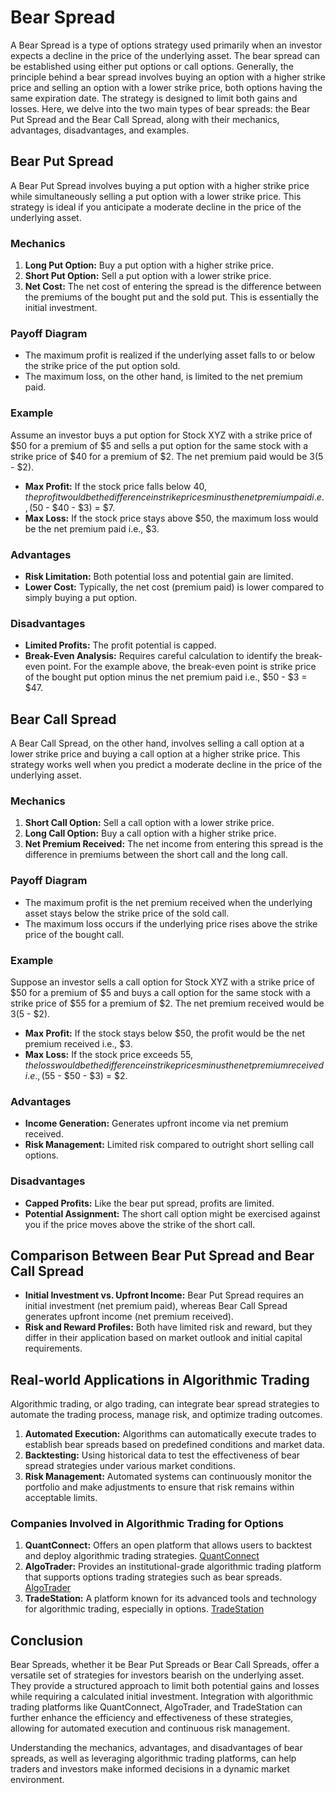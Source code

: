 # Bear Spread

A Bear Spread is a type of options strategy used primarily when an investor expects a decline in the price of the underlying asset. The bear spread can be established using either put options or call options. Generally, the principle behind a bear spread involves buying an option with a higher strike price and selling an option with a lower strike price, both options having the same expiration date. The strategy is designed to limit both gains and losses. Here, we delve into the two main types of bear spreads: the Bear Put Spread and the Bear Call Spread, along with their mechanics, advantages, disadvantages, and examples.

## Bear Put Spread

A Bear Put Spread involves buying a put option with a higher strike price while simultaneously selling a put option with a lower strike price. This strategy is ideal if you anticipate a moderate decline in the price of the underlying asset. 

### Mechanics

1. **Long Put Option:** Buy a put option with a higher strike price.
2. **Short Put Option:** Sell a put option with a lower strike price.
3. **Net Cost:** The net cost of entering the spread is the difference between the premiums of the bought put and the sold put. This is essentially the initial investment.

### Payoff Diagram

- The maximum profit is realized if the underlying asset falls to or below the strike price of the put option sold.
- The maximum loss, on the other hand, is limited to the net premium paid.

### Example

Assume an investor buys a put option for Stock XYZ with a strike price of $50 for a premium of $5 and sells a put option for the same stock with a strike price of $40 for a premium of $2. The net premium paid would be $3 ($5 - $2).

- **Max Profit:** If the stock price falls below $40, the profit would be the difference in strike prices minus the net premium paid i.e., ($50 - $40 - $3) = $7.
- **Max Loss:** If the stock price stays above $50, the maximum loss would be the net premium paid i.e., $3.

### Advantages

- **Risk Limitation:** Both potential loss and potential gain are limited.
- **Lower Cost:** Typically, the net cost (premium paid) is lower compared to simply buying a put option.

### Disadvantages

- **Limited Profits:** The profit potential is capped.
- **Break-Even Analysis:** Requires careful calculation to identify the break-even point. For the example above, the break-even point is strike price of the bought put option minus the net premium paid i.e., $50 - $3 = $47.

## Bear Call Spread

A Bear Call Spread, on the other hand, involves selling a call option at a lower strike price and buying a call option at a higher strike price. This strategy works well when you predict a moderate decline in the price of the underlying asset.

### Mechanics

1. **Short Call Option:** Sell a call option with a lower strike price.
2. **Long Call Option:** Buy a call option with a higher strike price.
3. **Net Premium Received:** The net income from entering this spread is the difference in premiums between the short call and the long call.

### Payoff Diagram

- The maximum profit is the net premium received when the underlying asset stays below the strike price of the sold call.
- The maximum loss occurs if the underlying price rises above the strike price of the bought call.

### Example

Suppose an investor sells a call option for Stock XYZ with a strike price of $50 for a premium of $5 and buys a call option for the same stock with a strike price of $55 for a premium of $2. The net premium received would be $3 ($5 - $2).

- **Max Profit:** If the stock stays below $50, the profit would be the net premium received i.e., $3.
- **Max Loss:** If the stock price exceeds $55, the loss would be the difference in strike prices minus the net premium received i.e., ($55 - $50 - $3) = $2.

### Advantages

- **Income Generation:** Generates upfront income via net premium received.
- **Risk Management:** Limited risk compared to outright short selling call options.

### Disadvantages

- **Capped Profits:** Like the bear put spread, profits are limited.
- **Potential Assignment:** The short call option might be exercised against you if the price moves above the strike of the short call.

## Comparison Between Bear Put Spread and Bear Call Spread

- **Initial Investment vs. Upfront Income:** Bear Put Spread requires an initial investment (net premium paid), whereas Bear Call Spread generates upfront income (net premium received).
- **Risk and Reward Profiles:** Both have limited risk and reward, but they differ in their application based on market outlook and initial capital requirements.
  
## Real-world Applications in Algorithmic Trading

Algorithmic trading, or algo trading, can integrate bear spread strategies to automate the trading process, manage risk, and optimize trading outcomes. 

1. **Automated Execution:** Algorithms can automatically execute trades to establish bear spreads based on predefined conditions and market data.
2. **Backtesting:** Using historical data to test the effectiveness of bear spread strategies under various market conditions.
3. **Risk Management:** Automated systems can continuously monitor the portfolio and make adjustments to ensure that risk remains within acceptable limits.

### Companies Involved in Algorithmic Trading for Options

1. **QuantConnect:** Offers an open platform that allows users to backtest and deploy algorithmic trading strategies. [QuantConnect](https://www.quantconnect.com/)
2. **AlgoTrader:** Provides an institutional-grade algorithmic trading platform that supports options trading strategies such as bear spreads. [AlgoTrader](https://www.algotrader.com/)
3. **TradeStation:** A platform known for its advanced tools and technology for algorithmic trading, especially in options. [TradeStation](https://www.tradestation.com/)

## Conclusion

Bear Spreads, whether it be Bear Put Spreads or Bear Call Spreads, offer a versatile set of strategies for investors bearish on the underlying asset. They provide a structured approach to limit both potential gains and losses while requiring a calculated initial investment. Integration with algorithmic trading platforms like QuantConnect, AlgoTrader, and TradeStation can further enhance the efficiency and effectiveness of these strategies, allowing for automated execution and continuous risk management.

Understanding the mechanics, advantages, and disadvantages of bear spreads, as well as leveraging algorithmic trading platforms, can help traders and investors make informed decisions in a dynamic market environment.
